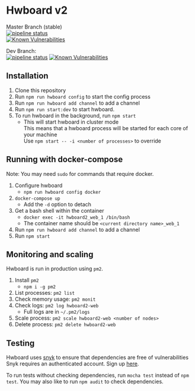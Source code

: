 # Hwboard v2 
Master Branch (stable)  
[![pipeline status](https://gitlab.therealorange.com/Jro/hwboard2/badges/master/pipeline.svg)](https://gitlab.therealorange.com/Jro/hwboard2/commits/master)  
[![Known Vulnerabilities](https://snyk.io/test/github/junron/hwboard/badge.svg?targetFile=package.json)](https://snyk.io/test/github/junron/hwboard?targetFile=package.json)  
 
Dev Branch:  
[![pipeline status](https://gitlab.therealorange.com/Jro/hwboard2/badges/dev/pipeline.svg)](https://gitlab.therealorange.com/Jro/hwboard2/commits/dev) 
[![Known Vulnerabilities](https://snyk.io/test/github/junron/hwboard/dev/badge.svg)](https://snyk.io/test/github/junron/hwboard/dev)

## Installation
1. Clone this repository
2. Run `npm run hwboard config` to start the config process
3. Run `npm run hwboard add channel` to add a channel
4. Run `npm run start:dev` to start hwboard.
5. To run hwboard in the background, run `npm start`
    - This will start hwboard in cluster mode  
      This means that a hwboard process will be started for each core of your machine  
      Use `npm start -- -i <number of processes>` to override

## Running with  docker-compose  
Note: You may need `sudo` for commands that require docker.
1. Configure hwboard
    - `npm run hwboard config docker`
2. `docker-compose up`  
    - Add the `-d` option to detach
3. Get a bash shell within the container
    - `docker exec -it hwboard2_web_1 /bin/bash`
    - The container name should be `<current directory name>_web_1`
4. Run `npm run hwboard add channel` to add a channel
5. Run `npm start`

## Monitoring and scaling
Hwboard is run in production using `pm2`.
1. Install `pm2`
    - `npm i -g pm2`
2. List processes: `pm2 list`
3. Check memory usage: `pm2 monit`
3. Check logs: `pm2 log hwboard2-web`
    - Full logs are in `~/.pm2/logs`
4. Scale process: `pm2 scale hwboard2-web <number of nodes>`
5. Delete process: `pm2 delete hwboard2-web`


## Testing
Hwboard uses [snyk](https://snyk.io) to ensure that dependencies are free of vulnerabilities  
Snyk requires an authenticated account. Sign up [here](https://snyk.io/signup).

To run tests without checking dependencies, run `mocha test` instead of `npm test`.
You may also like to run `npm audit` to check dependencies.
